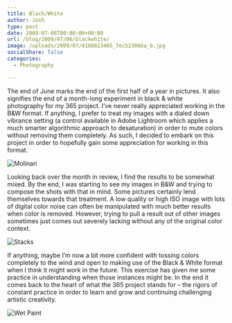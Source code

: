 ```yaml
---
title: Black/White
author: Josh
type: post
date: 2009-07-06T00:00:00+00:00
url: /blog/2009/07/06/blackwhite/
image: /uploads/2009/07/4160813465_7ec523866a_b.jpg
socialShare: false
categories:
  - Photography

---
```


The end of June marks the end of the first half of a year in pictures. It also signifies the end of a month-long experiment in black & white photography for my 365 project. I’ve never really appreciated working in the B&W format. If anything, I prefer to treat my images with a dialed down vibrance setting (a control available in Adobe Lightroom which applies a much smarter algorithmic approach to desaturation) in order to mute colors without removing them completely. As such, I decided to embark on this project in order to hopefully gain some appreciation for working in this format.

![Molinari](/images/black-white/2614/4161544904_b9da3c4f4b.jpg)

Looking back over the month in review, I find the results to be somewhat mixed. By the end, I was starting to see my images in B&W and trying to compose the shots with that in mind. Some pictures certainly lend themselves towards that treatment. A low quality or high ISO image with lots of digital color noise can often be manipulated with much better results when color is removed. However, trying to pull a result out of other images sometimes just comes out severely lacking without any of the original color context.

![Stacks](/images/black-white/4160791737_34c89c0f97.jpg)

If anything, maybe I’m now a bit more confident with tossing colors completely to the wind and open to making use of the Black & White format when I think it might work in the future. This exercise has given me some practice in understanding when those instances might be. In the end it comes back to the heart of what the 365 project stands for &#8211; the rigors of constant practice in order to learn and grow and continuing challenging artistic creativity.

![Wet Paint](/images/black-white/4160792799_656c80ffd9.jpg)

